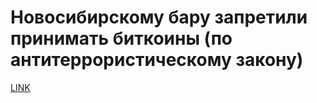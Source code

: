 # Новосибирскому бару запретили принимать биткоины (по антитеррористическому закону)



[LINK](https://varlamov.ru/2506024.html)